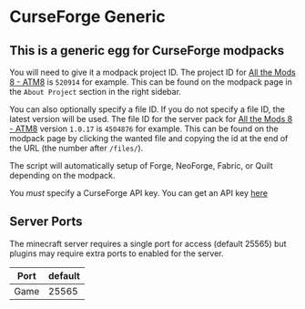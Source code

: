 # CurseForge Generic

## This is a generic egg for CurseForge modpacks

You will need to give it a modpack project ID. The project ID for [All the Mods 8 - ATM8](https://www.curseforge.com/minecraft/modpacks/all-the-mods-8) is `520914` for example.
This can be found on the modpack page in the `About Project` section in the right sidebar.

You can also optionally specify a file ID. If you do not specify a file ID, the latest version will be used. 
The file ID for the server pack for [All the Mods 8 - ATM8](https://www.curseforge.com/minecraft/modpacks/all-the-mods-8) version `1.0.17` is `4504876` for example. 
This can be found on the modpack page by clicking the wanted file and copying the id at the end of the URL (the number after `/files/`).

The script will automatically setup of Forge, NeoForge, Fabric, or Quilt depending on the modpack.

You *must* specify a CurseForge API key. 
You can get an API key [here](https://console.curseforge.com/)

## Server Ports

The minecraft server requires a single port for access (default 25565) but plugins may require extra ports to enabled for the server.

| Port  | default |
|-------|---------|
| Game  | 25565   |